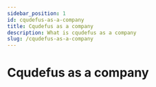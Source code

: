 ```yaml
---
sidebar_position: 1
id: cqudefus-as-a-company
title: Cqudefus as a company
description: What is cqudefus as a company
slug: /cqudefus-as-a-company
---
```


# Cqudefus as a company